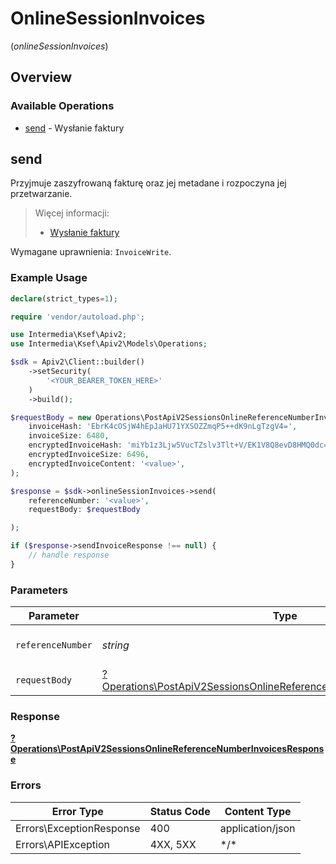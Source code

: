# OnlineSessionInvoices
(*onlineSessionInvoices*)

## Overview

### Available Operations

* [send](#send) - Wysłanie faktury

## send

Przyjmuje zaszyfrowaną fakturę oraz jej metadane i rozpoczyna jej przetwarzanie.

> Więcej informacji:
> - [Wysłanie faktury](https://github.com/CIRFMF/ksef-docs/blob/main/sesja-interaktywna.md#2-wys%C5%82anie-faktury)

Wymagane uprawnienia: `InvoiceWrite`.

### Example Usage

<!-- UsageSnippet language="php" operationID="post_/api/v2/sessions/online/{referenceNumber}/invoices" method="post" path="/api/v2/sessions/online/{referenceNumber}/invoices" -->
```php
declare(strict_types=1);

require 'vendor/autoload.php';

use Intermedia\Ksef\Apiv2;
use Intermedia\Ksef\Apiv2\Models\Operations;

$sdk = Apiv2\Client::builder()
    ->setSecurity(
        '<YOUR_BEARER_TOKEN_HERE>'
    )
    ->build();

$requestBody = new Operations\PostApiV2SessionsOnlineReferenceNumberInvoicesRequestBody(
    invoiceHash: 'EbrK4cOSjW4hEpJaHU71YXSOZZmqP5++dK9nLgTzgV4=',
    invoiceSize: 6480,
    encryptedInvoiceHash: 'miYb1z3Ljw5VucTZslv3Tlt+V/EK1V8Q8evD8HMQ0dc=',
    encryptedInvoiceSize: 6496,
    encryptedInvoiceContent: '<value>',
);

$response = $sdk->onlineSessionInvoices->send(
    referenceNumber: '<value>',
    requestBody: $requestBody

);

if ($response->sendInvoiceResponse !== null) {
    // handle response
}
```

### Parameters

| Parameter                                                                                                                                                     | Type                                                                                                                                                          | Required                                                                                                                                                      | Description                                                                                                                                                   |
| ------------------------------------------------------------------------------------------------------------------------------------------------------------- | ------------------------------------------------------------------------------------------------------------------------------------------------------------- | ------------------------------------------------------------------------------------------------------------------------------------------------------------- | ------------------------------------------------------------------------------------------------------------------------------------------------------------- |
| `referenceNumber`                                                                                                                                             | *string*                                                                                                                                                      | :heavy_check_mark:                                                                                                                                            | Numer referencyjny sesji                                                                                                                                      |
| `requestBody`                                                                                                                                                 | [?Operations\PostApiV2SessionsOnlineReferenceNumberInvoicesRequestBody](../../Models/Operations/PostApiV2SessionsOnlineReferenceNumberInvoicesRequestBody.md) | :heavy_minus_sign:                                                                                                                                            | Dane faktury                                                                                                                                                  |

### Response

**[?Operations\PostApiV2SessionsOnlineReferenceNumberInvoicesResponse](../../Models/Operations/PostApiV2SessionsOnlineReferenceNumberInvoicesResponse.md)**

### Errors

| Error Type               | Status Code              | Content Type             |
| ------------------------ | ------------------------ | ------------------------ |
| Errors\ExceptionResponse | 400                      | application/json         |
| Errors\APIException      | 4XX, 5XX                 | \*/\*                    |